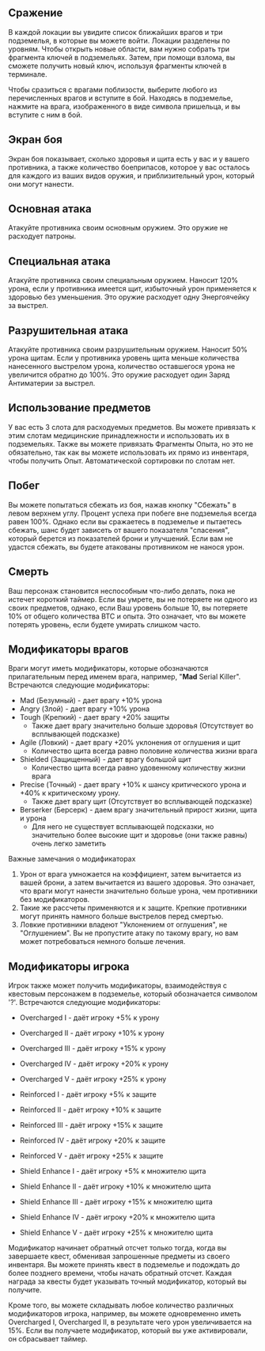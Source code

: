## Сражение

В каждой локации вы увидите список ближайших врагов и три подземелья, в которые вы можете войти. Локации разделены по уровням. Чтобы открыть новые области, вам нужно собрать три фрагмента ключей в подземельях. Затем, при помощи взлома, вы сможете получить новый ключ, используя фрагменты ключей в терминале.
  
Чтобы сразиться с врагами поблизости, выберите любого из перечисленных врагов и вступите в бой. Находясь в подземелье, нажмите на врага, изображенного в виде символа пришельца, и вы вступите с ним в бой. 

## Экран боя

Экран боя показывает, сколько здоровья и щита есть у вас и у вашего противника, а также количество боеприпасов, которое у вас осталось для каждого из ваших видов оружия, и приблизительный урон, который они могут нанести.

## Основная атака
Атакуйте противника своим основным оружием. Это оружие не расходует патроны.

## Специальная атака
Атакуйте противника своим специальным оружием. Наносит 120% урона, если у противника имеется щит, избыточный урон применяется к здоровью без уменьшения. Это оружие расходует одну Энергоячейку за выстрел.

## Разрушительная атака
Атакуйте противника своим разрушительным оружием. Наносит 50% урона щитам. Если у противника уровень щита меньше количества нанесенного выстрелом урона, количество оставшегося урона не увеличится обратно до 100%. Это оружие расходует один Заряд Антиматерии за выстрел.

## Использование предметов
У вас есть 3 слота для расходуемых предметов. Вы можете привязать к этим слотам медицинские принадлежности и использовать их в подземельях. Также вы можете привязать Фрагменты Опыта, но это не обязательно, так как вы можете использовать их прямо из инвентаря, чтобы получить Опыт. Автоматической сортировки по слотам нет.

## Побег
Вы можете попытаться сбежать из боя, нажав кнопку "Сбежать" в левом верхнем углу. Процент успеха при побеге вне подземелья всегда равен 100%. Однако если вы сражаетесь в подземелье и пытаетесь сбежать, шанс будет зависеть от вашего показателя "спасения", который берется из показателей брони и улучшений. Если вам не удастся сбежать, вы будете атакованы противником не нанося урон.  

## Смерть

Ваш персонаж становится неспособным что-либо делать, пока не истечет короткий таймер. Если вы умрете, вы не потеряете ни одного из своих предметов, однако, если Ваш уровень больше 10, вы потеряете 10% от общего количества BTC и опыта. Это означает, что вы можете потерять уровень, если будете умирать слишком часто.
  
## Модификаторы врагов
  
Враги могут иметь модификаторы, которые обозначаются прилагательным перед именем врага, например, "**Mad** Serial Killer". Встречаются следующие модификаторы:
  
  
 - Mad (Безумный) - дает врагу +10% урона  
 - Angry (Злой) - дает врагу +10% урона  
 - Tough (Крепкий) - дает врагу +20% защиты 
    - Также дает врагу значительно больше здоровья (Отсутствует во всплывающей подсказке)
 - Agile (Ловкий) - дает врагу +20% уклонения от оглушения и щит
    - Количество щита всегда равно половине количества жизни врага
 - Shielded (Защищенный) - дает врагу большой щит
    - Количество щита всегда равно удовенному количеству жизни врага
- Precise (Точный) - дает врагу +10% к шансу критического урона и +40% к критическому урону.
    - Также дает врагу щит (Отсутствует во всплывающей подсказке)
- Berserker (Берсерк) - даем врагу значительный прирост жизни, щита и урона
    - Для него не существует всплывающей подсказки, но значительно более высокие щит и здоровье (они также равны) очень легко заметить

Важные замечания о модификаторах

1. Урон от врага умножается на коэффициент, затем вычитается из вашей брони, а затем вычитается из вашего здоровья. Это означает, что враги могут нанести значительно больше урона, чем противники без модификаторов.
2. Такие же рассчеты применяются и к защите. Крепкие противники могут принять намного больше выстрелов перед смертью.
3. Ловкие противники владеют "Уклонением от оглушения", не "Оглушением". Вы не пропустите атаку по такому врагу, но вам может потребоваться немного больше лечения.

## Модификаторы игрока
  
Игрок также может получить модификаторы, взаимодействуя с квестовым персонажем в подземелье, который обозначается символом '?'. Встречаются следующие модификаторы:
  
 - Overcharged I - даёт игроку +5% к урону  
 - Overcharged II - даёт игроку +10% к урону  
 - Overcharged III - даёт игроку +15% к урону  
 - Overcharged IV - даёт игроку +20% к урону  
 - Overcharged V - даёт игроку +25% к урону  
  
  
 - Reinforced I - даёт игроку +5% к защите  
 - Reinforced II - даёт игроку +10% к защите  
 - Reinforced III - даёт игроку +15% к защите  
 - Reinforced IV - даёт игроку +20% к защите  
 - Reinforced V - даёт игроку +25% к защите  
  
  
 - Shield Enhance I - даёт игроку +5% к множителю щита
 - Shield Enhance II - даёт игроку +10% к множителю щита
 - Shield Enhance III - даёт игроку +15% к множителю щита
 - Shield Enhance IV - даёт игроку +20% к множителю щита
 - Shield Enhance V - даёт игроку +25% к множителю щита

Модификатор начинает обратный отсчет только тогда, когда вы завершаете квест, обменивая запрошенные предметы из своего инвентаря. Вы можете принять квест в подземелье и подождать до более позднего времени, чтобы начать обратный отсчет. Каждая награда за квесты будет указывать точный модификатор, который вы получите.

Кроме того, вы можете складывать любое количество различных модификаторов игрока, например, вы можете одновременно иметь Overcharged I, Overcharged II, в результате чего урон увеличивается на 15%. Если вы получаете модификатор, который вы уже активировали, он сбрасывает таймер.